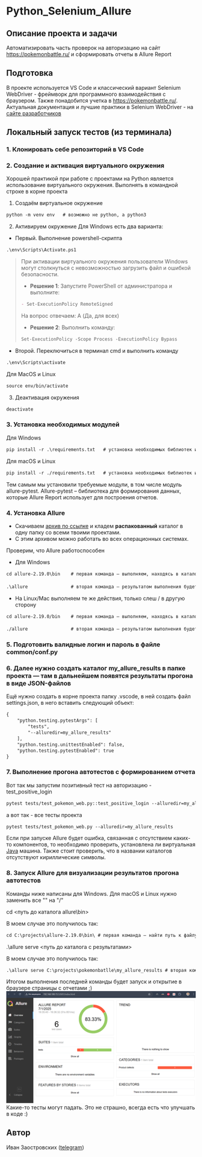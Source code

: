 # Python_Selenium_Allure

## Описание проекта и задачи
Автоматизировать часть проверок на авторизацию на сайт https://pokemonbattle.ru/ и сформировать отчеты в Allure Report

## Подготовка
В проекте используется VS Code и классический вариант Selenium WebDriver - фреймворк для программного взаимодействия с браузером. Также понадобится учетка в https://pokemonbattle.ru/. Актуальная документация и лучшие практики в Selenium WebDriver - на [сайте разработчиков](https://www.selenium.dev/documentation/webdriver/)

## Локальный запуск тестов (из терминала)

### 1. Клонировать себе репозиторий в VS Code

### 2. Создание и активация виртуального окружения
Хорошей практикой при работе с проектами на Python является использование виртуального окружения. 
Выполнять в командной строке в корне проекта
1. Создаём виртуальное окружение
``` markdown
python -m venv env   # возможно не python, а python3
```
2. Активируем окружение
Для Windows есть два варианта:
* Первый. Выполнение powershell-скрипта
``` markdown
.\env\Scripts\Activate.ps1
```
> При активации виртуального окружения пользователи Windows могут столкнуться с невозможностью загрузить файл и ошибкой безопасности.  
> - **Решение 1**: Запустите PowerShell от администратора и выполните:
> ``` markdown
> - Set-ExecutionPolicy RemoteSigned
> ```
> На вопрос отвечаем: A (Да, для всех)  
> - **Решение 2**: Выполнить команду:
> ``` markdown
> Set-ExecutionPolicy -Scope Process -ExecutionPolicy Bypass
> ```
* Второй. Переключиться в терминал cmd и выполнить команду
``` markdown
.\env\Scripts\activate
```
Для MacOS и Linux
``` markdown
source env/bin/activate
```
3. Деактивация окружения
``` markdown
deactivate
```

### 3. Установка необходимых модулей
Для Windows
``` markdown
pip install -r .\requirements.txt   # установка необходимых библиотек из файла
```
Для macOS и Linux
``` markdown
pip install -r ./requirements.txt   # установка необходимых библиотек из файла
```
Тем самым мы установили требуемые модули, в том числе модуль allure-pytest. Allure-pytest – библиотека для формирования данных, которые Allure Report использует для построения отчетов.

### 4. Установка Allure
* Скачиваем [архив по ссылке](https://repo.maven.apache.org/maven2/io/qameta/allure/allure-commandline/2.19.0/allure-commandline-2.19.0.zip) и кладем **распакованный** каталог в одну папку со всеми твоими проектами.
* С этим архивом можно работать во всех операционных системах.

Проверим, что Allure работоспособен
* Для Windows
``` markdown
cd allure-2.19.0\bin    # первая команда — выполняем, находясь в каталоге, в котором есть распакованный архив с allure report

.\allure                # вторая команда — результатом выполнения будет вывод справочной информации об аргументах запуска allure report
```
* На Linux/Mac выполняем те же действия, только слеш / в другую сторону
``` markdown
cd allure-2.19.0/bin    # первая команда — выполняем, находясь в каталоге, в котором есть распакованный архив с allure report

./allure                # вторая команда — результатом выполнения будет вывод справочной информации об аргументах запуска allure report
```
### 5. Подготовить валидные логин и пароль в файле ​​​​common/conf.py​​​​
### 6. Далее нужно создать каталог ​​​​my_allure_results​​​​ в папке проекта — там в дальнейшем появятся результаты прогона в виде JSON-файлов

Ещё нужно создать в корне проекта папку .vscode, в ней создать файл settings.json, в него вставить следующий объект:
```
{
    "python.testing.pytestArgs": [
        "tests",
        "--alluredir=my_allure_results"
    ],
    "python.testing.unittestEnabled": false,
    "python.testing.pytestEnabled": true
}
```

### 7. Выполнение прогона автотестов с формированием отчета
Вот так мы запустим позитивный тест на авторизацию - test_positive_login
``` markdown
pytest tests/test_pokemon_web.py::test_positive_login --alluredir=my_allure_results 
```
а вот так - все тесты проекта
``` markdown
pytest tests/test_pokemon_web.py --alluredir=my_allure_results
```
Если при запуске Allure будет ошибка, связанная с отсутствием каких-то компонентов, то необходимо проверить, установлена ли виртуальная [Java](https://www.java.com/ru/download/manual.jsp) машина. Также стоит проверить, что в названии каталогов отсутствуют кириллические символы.

### 8. Запуск Allure для визуализации результатов прогона автотестов
Команды ниже написаны для Windows. Для macOS и Linux нужно заменить все "\" на "/"

cd <путь до каталога allure\bin>

В моем случае это получилось так:
``` markdown
cd С:\projects\allure-2.19.0\bin\ # первая команда — найти путь к файлу
```
.\allure serve <путь до каталога с результатами>

В моем случае это получилось так:
``` markdown
.\allure serve С:\projects\pokemonbatlle\my_allure_results # вторая команда
```
Итогом выполнения последней команды будет запуск и открытие в браузере страницы с отчетами ;)
![image](https://raw.githubusercontent.com/zaoivan/Python_Selenium_Allure/refs/heads/main/static/allure_report.png)
Какие-то тесты могут падать. Это не страшно, всегда есть что улучшать в коде :)

## Автор
Иван Заостровских ([telegram](https://t.me/franklstone))
